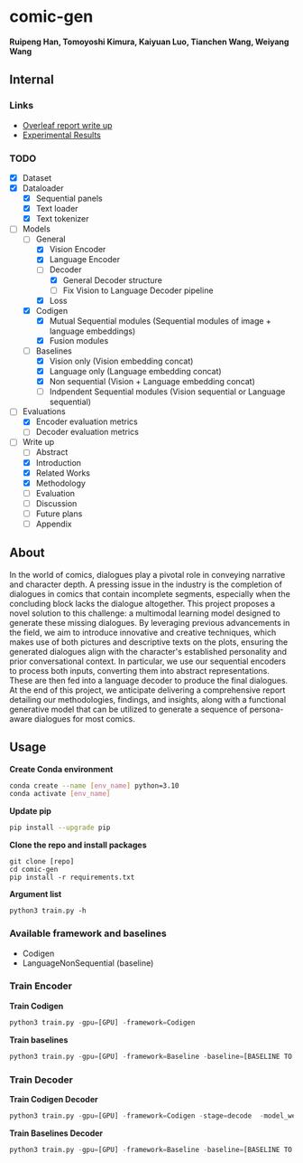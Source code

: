 # comic-gen

**Ruipeng Han, Tomoyoshi Kimura, Kaiyuan Luo, Tianchen Wang, Weiyang Wang**

## Internal

### Links

- [Overleaf report write up](https://www.overleaf.com/read/bbhrzrgfqcst#65c342)
- [Experimental Results](https://docs.google.com/spreadsheets/d/1LtugnDpvXAg4tg7iXpLiMLymPbm5JdXk3aWUOmo4b2o/edit?usp=sharing)

### TODO

- [X] Dataset
- [X] Dataloader
  - [X] Sequential panels
  - [X] Text loader
  - [X] Text tokenizer
- [ ] Models
  - [ ] General
    - [X] Vision Encoder
    - [X] Language Encoder
    - [ ] Decoder
      - [X] General Decoder structure
      - [ ] Fix Vision to Language Decoder pipeline 
    - [X] Loss
  - [X] Codigen
    - [X] Mutual Sequential modules (Sequential modules of image + language embeddings)
    - [X] Fusion modules
  - [ ] Baselines
    - [X] Vision only (Vision embedding concat)
    - [X] Language only (Language embedding concat)
    - [X] Non sequential (Vision + Language embedding concat)
    - [ ] Indpendent Sequential modules (Vision sequential or Language sequential)
- [ ] Evaluations
  - [X] Encoder evaluation metrics
  - [ ] Decoder evaluation metrics
- [ ] Write up
  - [ ] Abstract
  - [X] Introduction
  - [X] Related Works
  - [X] Methodology
  - [ ] Evaluation
  - [ ] Discussion
  - [ ] Future plans
  - [ ] Appendix

## About

In the world of comics, dialogues play a pivotal role in conveying narrative and character depth. A pressing issue in the industry is the completion of dialogues in comics that contain incomplete segments, especially when the concluding block lacks the dialogue altogether. This project proposes a novel solution to this challenge: a multimodal learning model designed to generate these missing dialogues. By leveraging previous advancements in the field, we aim to introduce innovative and creative techniques, which makes use of both pictures and descriptive texts on the plots, ensuring the generated dialogues align with the character's established personality and prior conversational context. In particular, we use our sequential encoders to process both inputs, converting them into abstract representations. These are then fed into a language decoder to produce the final dialogues. At the end of this project, we anticipate delivering a comprehensive report detailing our methodologies, findings, and insights, along with a functional generative model that can be utilized to generate a sequence of persona-aware dialogues for most comics.

## Usage

**Create Conda environment**

```bash
conda create --name [env_name] python=3.10
conda activate [env_name]
```

**Update pip**

```bash
pip install --upgrade pip
```


**Clone the repo and install packages**

```
git clone [repo]
cd comic-gen
pip install -r requirements.txt
```

**Argument list**

```
python3 train.py -h
```

### Available framework and baselines

- Codigen
- LanguageNonSequential (baseline)

### Train Encoder

**Train Codigen**

```python
python3 train.py -gpu=[GPU] -framework=Codigen
```

**Train baselines**

```python
python3 train.py -gpu=[GPU] -framework=Baseline -baseline=[BASELINE TO RUN]
```

### Train Decoder

**Train Codigen Decoder**

```python
python3 train.py -gpu=[GPU] -framework=Codigen -stage=decode  -model_weight[PATH TO MODEL ENCODER WEIGHT]
```

**Train Baselines Decoder**

```python
python3 train.py -gpu=[GPU] -framework=Baseline -baseline=[BASELINE TO RUN] -stage=decode -model_weight[PATH TO MODEL ENCODER WEIGHT]
```

